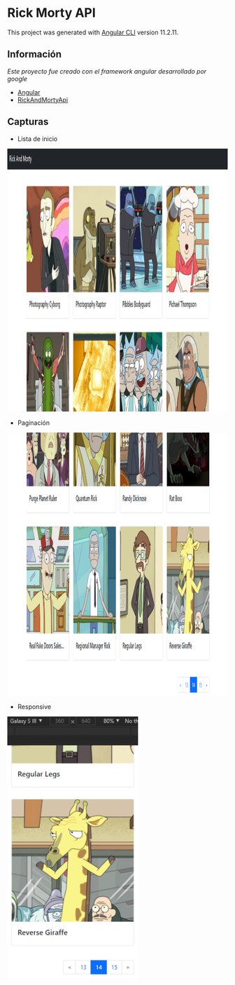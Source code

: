 # Rick Morty API

This project was generated with [Angular CLI](https://github.com/angular/angular-cli) version 11.2.11.

## Información

_Este proyecto fue creado con el framework angular desarrollado por google_

- [Angular](https://angular.io/)
- [RickAndMortyApi](https://rickandmortyapi.com/)

## Capturas

- Lista de inicio
<img src="https://github.com/jamespd10/RickAndMortyApi/blob/main/src/assets/cap-1.png" height="600">

- Paginación
<img src="https://github.com/jamespd10/RickAndMortyApi/blob/main/src/assets/cap-2.png" height="600">

- Responsive
<img src="https://github.com/jamespd10/RickAndMortyApi/blob/main/src/assets/cap-3.png" height="600">